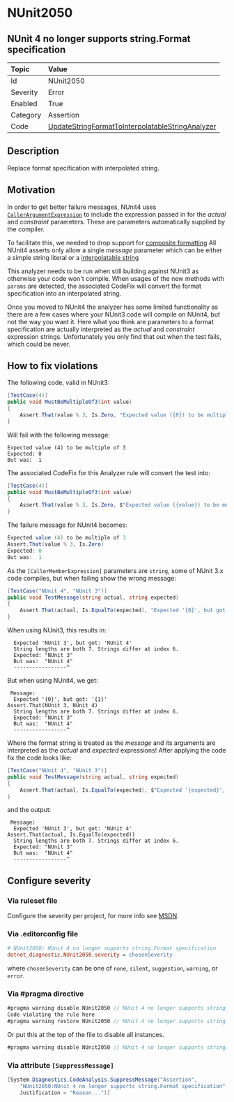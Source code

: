 # NUnit2050

## NUnit 4 no longer supports string.Format specification

| Topic    | Value
| :--      | :--
| Id       | NUnit2050
| Severity | Error
| Enabled  | True
| Category | Assertion
| Code     | [UpdateStringFormatToInterpolatableStringAnalyzer](https://github.com/nunit/nunit.analyzers/blob/master/src/nunit.analyzers/UpdateStringFormatToInterpolatableString/UpdateStringFormatToInterpolatableStringAnalyzer.cs)

## Description

Replace format specification with interpolated string.

## Motivation

In order to get better failure messages, NUnit4 uses [`CallerArgumentExpression`](https://learn.microsoft.com/en-us/dotnet/api/system.runtime.compilerservices.callerargumentexpressionattribute?view=net-7.0)
to include the expression passed in for the _actual_ and _constraint_ parameters.
These are parameters automatically supplied by the compiler.

To facilitate this, we needed to drop support for [composite formatting](https://learn.microsoft.com/en-us/dotnet/standard/base-types/composite-formatting)
All NUnit4 asserts only allow a single *message* parameter which can be either a simple string literal
or a [interpolatable string](https://learn.microsoft.com/en-us/dotnet/csharp/tutorials/string-interpolation)

This analyzer needs to be run when still building against NUnit3 as otherwise your code won't compile.
When usages of the new methods with `params` are detected, the associated CodeFix will convert the format specification
into an interpolated string.

Once you moved to NUnit4 the analyzer has some limited functionality as there are a few
cases where your NUnit3 code will compile on NUnit4, but not the way you want it.
Here what you think are parameters to a format specification are actually interpreted as 
the _actual_ and _constraint_ expression strings.
Unfortunately you only find that out when the test fails, which could be never.

## How to fix violations

The following code, valid in NUnit3:

```csharp
[TestCase(4)]
public void MustBeMultipleOf3(int value)
{
    Assert.That(value % 3, Is.Zero, "Expected value ({0}) to be multiple of 3", value);
}
```

Will fail with the following message:

```
Expected value (4) to be multiple of 3
Expected: 0
But was:  1
```

The associated CodeFix for this Analyzer rule will convert the test into:

```csharp
[TestCase(4)]
public void MustBeMultipleOf3(int value)
{
    Assert.That(value % 3, Is.Zero, $"Expected value ({value}) to be multiple of 3");
}
```

The failure message for NUnit4 becomes:

```csharp
Expected value (4) to be multiple of 3
Assert.That(value % 3, Is.Zero)
Expected: 0
But was:  1
```

As the `[CallerMemberExpression]` parameters are `string`, some of NUnit 3.x code compiles, but when failing show the wrong message:

```csharp
[TestCase("NUnit 4", "NUnit 3")]
public void TestMessage(string actual, string expected)
{
    Assert.That(actual, Is.EqualTo(expected), "Expected '{0}', but got: '{1}'", expected, actual);
}
```

When using NUnit3, this results in:

```
  Expected 'NUnit 3', but got: 'NUnit 4'
  String lengths are both 7. Strings differ at index 6.
  Expected: "NUnit 3"
  But was:  "NUnit 4"
  -----------------^
```

But when using NUnit4, we get:

```
 Message: 
  Expected '{0}', but got: '{1}'
Assert.That(NUnit 3, NUnit 4)
  String lengths are both 7. Strings differ at index 6.
  Expected: "NUnit 3"
  But was:  "NUnit 4"
  -----------------^
```

Where the format string is treated as the _message_ and its arguments are interpreted as the _actual_ and _expected_ expressions!
After applying the code fix the code looks like:

```csharp
[TestCase("NUnit 4", "NUnit 3")]
public void TestMessage(string actual, string expected)
{
    Assert.That(actual, Is.EqualTo(expected), $"Expected '{expected}', but got: '{actual}'");
}
```

and the output:

```
 Message: 
  Expected 'NUnit 3', but got: 'NUnit 4'
Assert.That(actual, Is.EqualTo(expected))
  String lengths are both 7. Strings differ at index 6.
  Expected: "NUnit 3"
  But was:  "NUnit 4"
  -----------------^
```

<!-- start generated config severity -->
## Configure severity

### Via ruleset file

Configure the severity per project, for more info see [MSDN](https://learn.microsoft.com/en-us/visualstudio/code-quality/using-rule-sets-to-group-code-analysis-rules?view=vs-2022).

### Via .editorconfig file

```ini
# NUnit2050: NUnit 4 no longer supports string.Format specification
dotnet_diagnostic.NUnit2050.severity = chosenSeverity
```

where `chosenSeverity` can be one of `none`, `silent`, `suggestion`, `warning`, or `error`.

### Via #pragma directive

```csharp
#pragma warning disable NUnit2050 // NUnit 4 no longer supports string.Format specification
Code violating the rule here
#pragma warning restore NUnit2050 // NUnit 4 no longer supports string.Format specification
```

Or put this at the top of the file to disable all instances.

```csharp
#pragma warning disable NUnit2050 // NUnit 4 no longer supports string.Format specification
```

### Via attribute `[SuppressMessage]`

```csharp
[System.Diagnostics.CodeAnalysis.SuppressMessage("Assertion",
    "NUnit2050:NUnit 4 no longer supports string.Format specification",
    Justification = "Reason...")]
```
<!-- end generated config severity -->
